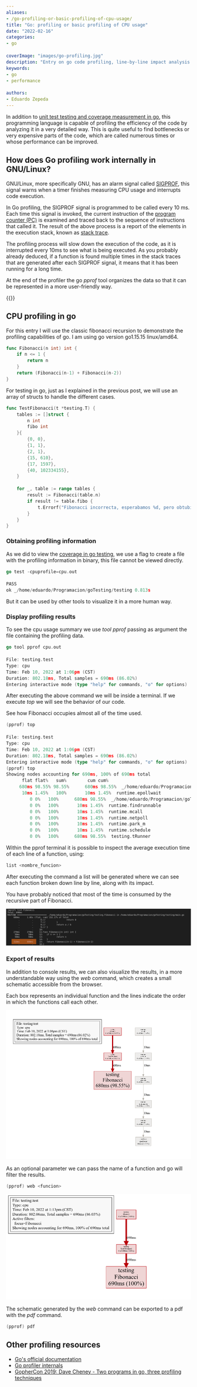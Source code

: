 ```yaml
---
aliases:
- /go-profiling-or-basic-profiling-of-cpu-usage/
title: "Go: profiling or basic profiling of CPU usage"
date: "2022-02-16"
categories:
- go

coverImage: "images/go-profiling.jpg"
description: "Entry on go code profiling, line-by-line impact analysis and export of results to web and pdf format."
keywords:
- go
- performance

authors:
- Eduardo Zepeda
---
```


In addition to [unit test testing and coverage measurement in go](/en/go-basic-testing-and-coverage/), this programming language is capable of profiling the efficiency of the code by analyzing it in a very detailed way. This is quite useful to find bottlenecks or very expensive parts of the code, which are called numerous times or whose performance can be improved.

## How does Go profiling work internally in GNU/Linux?

GNU/Linux, more specifically GNU, has an alarm signal called [SIGPROF](https://www.gnu.org/software/libc/manual/html_node/Alarm-Signals.html), this signal warns when a timer finishes measuring CPU usage and interrupts code execution.

In Go profiling, the SIGPROF signal is programmed to be called every 10 ms. Each time this signal is invoked, the current instruction of the [program counter (PC)](https://es.wikipedia.org/wiki/Contador_de_programa) is examined and traced back to the sequence of instructions that called it. The result of the above process is a report of the elements in the execution stack, known as [stack trace](https://es.wikipedia.org/wiki/Stack_trace).

The profiling process will slow down the execution of the code, as it is interrupted every 10ms to see what is being executed. As you probably already deduced, if a function is found multiple times in the stack traces that are generated after each SIGPROF signal, it means that it has been running for a long time.

At the end of the profiler the go _pprof_ tool organizes the data so that it can be represented in a more user-friendly way.

{{<ad>}}

## CPU profiling in go

For this entry I will use the classic fibonacci recursion to demonstrate the profiling capabilities of go. I am using go version go1.15.15 linux/amd64.

```go
func Fibonacci(n int) int {
    if n <= 1 {
    	return n
    }
    return (Fibonacci(n-1) + Fibonacci(n-2))
}
```

For testing in go, just as I explained in the previous post, we will use an array of structs to handle the different cases.

```go
func TestFibonacci(t *testing.T) {
    tables := []struct {
    	n int
    	fibo int
    }{
    	{0, 0},
    	{1, 1},
    	{2, 1},
    	{15, 610},
    	{17, 1597},
    	{40, 102334155},
    }

    for _, table := range tables {
    	result := Fibonacci(table.n)
    	if result != table.fibo {
    		t.Errorf("Fibonacci incorrecta, esperabamos %d, pero obtubimos %d", table.fibo, result)
    	}
    }
}
```

### Obtaining profiling information

As we did to view the [coverage in go testing](/en/go-basic-testing-and-coverage/), we use a flag to create a file with the profiling information in binary, this file cannot be viewed directly.

```go
go test -cpuprofile=cpu.out

PASS
ok _/home/eduardo/Programacion/goTesting/testing 0.813s
```

But it can be used by other tools to visualize it in a more human way.

### Display profiling results

To see the cpu usage summary we use _tool pprof_ passing as argument the file containing the profiling data.

```go
go tool pprof cpu.out

File: testing.test
Type: cpu
Time: Feb 10, 2022 at 1:06pm (CST)
Duration: 802.18ms, Total samples = 690ms (86.02%)
Entering interactive mode (type "help" for commands, "o" for options)
```

After executing the above command we will be inside a terminal. If we execute _top_ we will see the behavior of our code.

See how Fibonacci occupies almost all of the time used.

```go
(pprof) top

File: testing.test
Type: cpu
Time: Feb 10, 2022 at 1:06pm (CST)
Duration: 802.18ms, Total samples = 690ms (86.02%)
Entering interactive mode (type "help" for commands, "o" for options)
(pprof) top
Showing nodes accounting for 690ms, 100% of 690ms total
      flat flat%   sum%        cum cum%
     680ms 98.55% 98.55%      680ms 98.55%  _/home/eduardo/Programacion/goTesting/testing.Fibonacci
      10ms 1.45%   100%       10ms 1.45%  runtime.epollwait
         0 0%   100%      680ms 98.55%  _/home/eduardo/Programacion/goTesting/testing.TestFibonacci
         0 0%   100%       10ms 1.45%  runtime.findrunnable
         0 0%   100%       10ms 1.45%  runtime.mcall
         0 0%   100%       10ms 1.45%  runtime.netpoll
         0 0%   100%       10ms 1.45%  runtime.park_m
         0 0%   100%       10ms 1.45%  runtime.schedule
         0 0%   100%      680ms 98.55%  testing.tRunner
```

Within the pprof terminal it is possible to inspect the average execution time of each line of a function, using:

```go
list <nombre_funcion>
```

After executing the command a list will be generated where we can see each function broken down line by line, along with its impact.

You have probably noticed that most of the time is consumed by the recursive part of Fibonacci.

![Results of the list profiling command in go showing the impact of each line of code. ](images/GoListProfile.png)

### Export of results

In addition to console results, we can also visualize the results, in a more understandable way using the _web_ command, which creates a small schematic accessible from the browser.

Each box represents an individual function and the lines indicate the order in which the functions call each other.

![Result of the profiling web command in go. The fibonacci function is shown in large and red](images/GoWebProfile.png)

As an optional parameter we can pass the name of a function and go will filter the results.

```go
(pprof) web <funcion>
```

![Web command allows to isolate results by function](images/GoWebProfileFunction.png)

The schematic generated by the _web_ command can be exported to a pdf with the _pdf_ command.

```go
(pprof) pdf
```

## Other profiling resources

* [Go's official documentation](https://go.dev/blog/pprof)
* [Go profiler internals](https://www.instana.com/blog/go-profiler-internals/)
* [GopherCon 2019: Dave Cheney - Two programs in go, three profiling techniques](https://www.youtube.com/watch?v=nok0aYiGiYA)